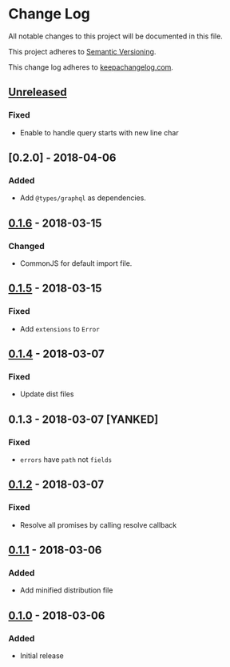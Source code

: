 # Change Log

All notable changes to this project will be documented in this file.

This project adheres to [Semantic Versioning](http://semver.org/).

This change log adheres to [keepachangelog.com](http://keepachangelog.com).

## [Unreleased]
### Fixed
- Enable to handle query starts with new line char 

## [0.2.0] - 2018-04-06
### Added
- Add `@types/graphql` as dependencies.

## [0.1.6] - 2018-03-15
### Changed
- CommonJS for default import file.

## [0.1.5] - 2018-03-15
### Fixed
- Add `extensions` to `Error`

## [0.1.4] - 2018-03-07
### Fixed
- Update dist files

## 0.1.3 - 2018-03-07 [YANKED]
### Fixed
- `errors` have `path` not `fields`

## [0.1.2] - 2018-03-07
### Fixed
- Resolve all promises by calling resolve callback

## [0.1.1] - 2018-03-06
### Added
- Add minified distribution file

## [0.1.0] - 2018-03-06
### Added
- Initial release

[Unreleased]: https://github.com/increments/graphql-client-js/compare/v0.1.6...HEAD
[0.1.6]: https://github.com/increments/graphql-client-js/compare/v0.1.5...v0.1.6
[0.1.5]: https://github.com/increments/graphql-client-js/compare/v0.1.4...v0.1.5
[0.1.4]: https://github.com/increments/graphql-client-js/compare/v0.1.2...v0.1.4
[0.1.2]: https://github.com/increments/graphql-client-js/compare/v0.1.1...v0.1.2
[0.1.1]: https://github.com/increments/graphql-client-js/compare/v0.1.0...v0.1.1
[0.1.0]: https://github.com/increments/graphql-client-js/compare/866b51d...v0.1.0
